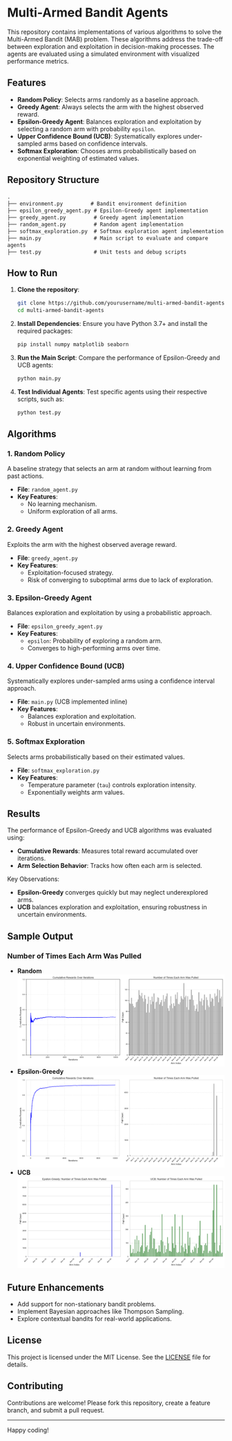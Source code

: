 # Multi-Armed Bandit Agents

This repository contains implementations of various algorithms to solve the Multi-Armed Bandit (MAB) problem. These algorithms address the trade-off between exploration and exploitation in decision-making processes. The agents are evaluated using a simulated environment with visualized performance metrics.

## Features

- **Random Policy**: Selects arms randomly as a baseline approach.
- **Greedy Agent**: Always selects the arm with the highest observed reward.
- **Epsilon-Greedy Agent**: Balances exploration and exploitation by selecting a random arm with probability `epsilon`.
- **Upper Confidence Bound (UCB)**: Systematically explores under-sampled arms based on confidence intervals.
- **Softmax Exploration**: Chooses arms probabilistically based on exponential weighting of estimated values.

## Repository Structure

```plaintext
.
├── environment.py         # Bandit environment definition
├── epsilon_greedy_agent.py # Epsilon-Greedy agent implementation
├── greedy_agent.py         # Greedy agent implementation
├── random_agent.py         # Random agent implementation
├── softmax_exploration.py  # Softmax exploration agent implementation
├── main.py                 # Main script to evaluate and compare agents
├── test.py                 # Unit tests and debug scripts

```
## How to Run

1. **Clone the repository**:
    ```bash
    git clone https://github.com/yourusername/multi-armed-bandit-agents.git
    cd multi-armed-bandit-agents
    ```

2. **Install Dependencies**:
    Ensure you have Python 3.7+ and install the required packages:
    ```bash
    pip install numpy matplotlib seaborn
    ```

3. **Run the Main Script**:
    Compare the performance of Epsilon-Greedy and UCB agents:
    ```bash
    python main.py
    ```

4. **Test Individual Agents**:
    Test specific agents using their respective scripts, such as:
    ```bash
    python test.py
    ```

## Algorithms

### 1. Random Policy
A baseline strategy that selects an arm at random without learning from past actions.

- **File**: `random_agent.py`
- **Key Features**:
  - No learning mechanism.
  - Uniform exploration of all arms.

### 2. Greedy Agent
Exploits the arm with the highest observed average reward.

- **File**: `greedy_agent.py`
- **Key Features**:
  - Exploitation-focused strategy.
  - Risk of converging to suboptimal arms due to lack of exploration.

### 3. Epsilon-Greedy Agent
Balances exploration and exploitation by using a probabilistic approach.

- **File**: `epsilon_greedy_agent.py`
- **Key Features**:
  - `epsilon`: Probability of exploring a random arm.
  - Converges to high-performing arms over time.

### 4. Upper Confidence Bound (UCB)
Systematically explores under-sampled arms using a confidence interval approach.

- **File**: `main.py` (UCB implemented inline)
- **Key Features**:
  - Balances exploration and exploitation.
  - Robust in uncertain environments.

### 5. Softmax Exploration
Selects arms probabilistically based on their estimated values.

- **File**: `softmax_exploration.py`
- **Key Features**:
  - Temperature parameter (`tau`) controls exploration intensity.
  - Exponentially weights arm values.

## Results

The performance of Epsilon-Greedy and UCB algorithms was evaluated using:
- **Cumulative Rewards**: Measures total reward accumulated over iterations.
- **Arm Selection Behavior**: Tracks how often each arm is selected.

Key Observations:
- **Epsilon-Greedy** converges quickly but may neglect underexplored arms.
- **UCB** balances exploration and exploitation, ensuring robustness in uncertain environments.

## Sample Output



### Number of Times Each Arm Was Pulled
- **Random**
  ![Random](random.png)
- **Epsilon-Greedy**
  ![Epsilon-Greedy Arm Pulls](epsilon.png)
- **UCB**
  ![UCB Arm Pulls](ucb_eps.png)

## Future Enhancements

- Add support for non-stationary bandit problems.
- Implement Bayesian approaches like Thompson Sampling.
- Explore contextual bandits for real-world applications.

## License

This project is licensed under the MIT License. See the [LICENSE](LICENSE) file for details.

## Contributing

Contributions are welcome! Please fork this repository, create a feature branch, and submit a pull request.

---

Happy coding!
